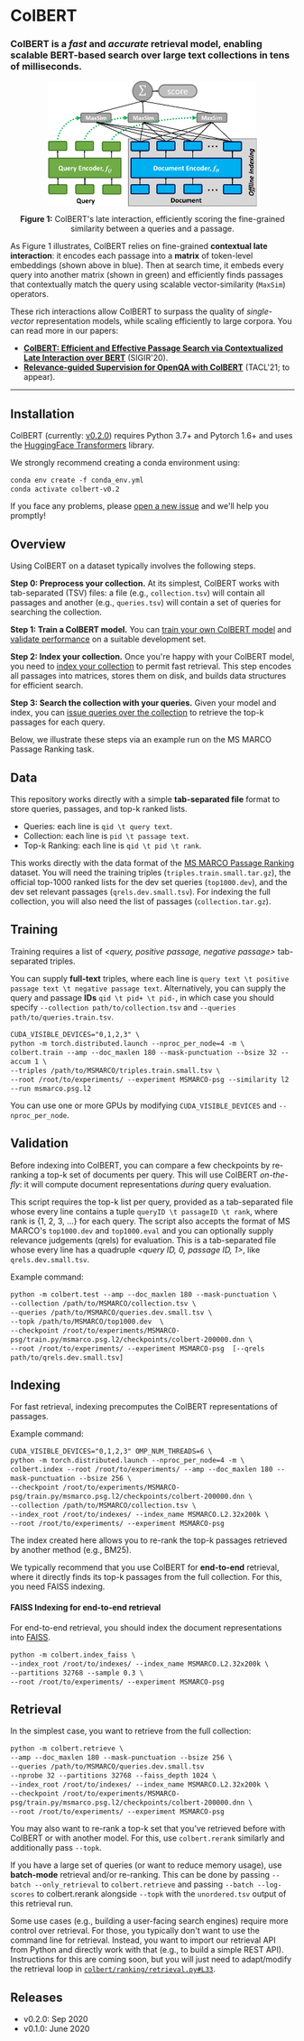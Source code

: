 # ColBERT

### ColBERT is a _fast_ and _accurate_ retrieval model, enabling scalable BERT-based search over large text collections in tens of milliseconds. 


<p align="center">
  <img align="center" src="docs/images/ColBERT-Framework-MaxSim-W370px.png" />
</p>
<p align="center">
  <b>Figure 1:</b> ColBERT's late interaction, efficiently scoring the fine-grained similarity between a queries and a passage.
</p>

As Figure 1 illustrates, ColBERT relies on fine-grained **contextual late interaction**: it encodes each passage into a **matrix** of token-level embeddings (shown above in blue). Then at search time, it embeds every query into another matrix (shown in green) and efficiently finds passages that contextually match the query using scalable vector-similarity (`MaxSim`) operators.

These rich interactions allow ColBERT to surpass the quality of _single-vector_ representation models, while scaling efficiently to large corpora. You can read more in our papers:

* [**ColBERT: Efficient and Effective Passage Search via Contextualized Late Interaction over BERT**](https://arxiv.org/abs/2004.12832) (SIGIR'20).
* [**Relevance-guided Supervision for OpenQA with ColBERT**](https://arxiv.org/abs/2007.00814) (TACL'21; to appear).


----

## Installation

ColBERT (currently: [v0.2.0](#releases)) requires Python 3.7+ and Pytorch 1.6+ and uses the [HuggingFace Transformers](https://github.com/huggingface/transformers) library.

We strongly recommend creating a conda environment using:

```
conda env create -f conda_env.yml
conda activate colbert-v0.2
```

If you face any problems, please [open a new issue](https://github.com/stanford-futuredata/ColBERT/issues) and we'll help you promptly!


## Overview

Using ColBERT on a dataset typically involves the following steps.

**Step 0: Preprocess your collection.** At its simplest, ColBERT works with tab-separated (TSV) files: a file (e.g., `collection.tsv`) will contain all passages and another (e.g., `queries.tsv`) will contain a set of queries for searching the collection.

**Step 1: Train a ColBERT model.**  You can [train your own ColBERT model](#training) and [validate performance](#validation) on a suitable development set.

**Step 2: Index your collection.** Once you're happy with your ColBERT model, you need to [index your collection](#indexing) to permit fast retrieval. This step encodes all passages into matrices, stores them on disk, and builds data structures for efficient search.

**Step 3: Search the collection with your queries.** Given your model and index, you can [issue queries over the collection](#retrieval) to retrieve the top-k passages for each query.

Below, we illustrate these steps via an example run on the MS MARCO Passage Ranking task.


## Data

This repository works directly with a simple **tab-separated file** format to store queries, passages, and top-k ranked lists.


* Queries: each line is `qid \t query text`.
* Collection: each line is `pid \t passage text`. 
* Top-k Ranking: each line is `qid \t pid \t rank`.

This works directly with the data format of the [MS MARCO Passage Ranking](https://github.com/microsoft/MSMARCO-Passage-Ranking) dataset. You will need the training triples (`triples.train.small.tar.gz`), the official top-1000 ranked lists for the dev set queries (`top1000.dev`), and the dev set relevant passages (`qrels.dev.small.tsv`). For indexing the full collection, you will also need the list of passages (`collection.tar.gz`).



## Training

Training requires a list of _<query, positive passage, negative passage>_ tab-separated triples.

You can supply **full-text** triples, where each line is `query text \t positive passage text \t negative passage text`. Alternatively, you can supply the query and passage **IDs** `qid \t pid+ \t pid-`, in which case you should specify `--collection path/to/collection.tsv` and `--queries path/to/queries.train.tsv`.


```
CUDA_VISIBLE_DEVICES="0,1,2,3" \
python -m torch.distributed.launch --nproc_per_node=4 -m \
colbert.train --amp --doc_maxlen 180 --mask-punctuation --bsize 32 --accum 1 \
--triples /path/to/MSMARCO/triples.train.small.tsv \
--root /root/to/experiments/ --experiment MSMARCO-psg --similarity l2 --run msmarco.psg.l2
```

You can use one or more GPUs by modifying `CUDA_VISIBLE_DEVICES` and `--nproc_per_node`.


## Validation

Before indexing into ColBERT, you can compare a few checkpoints by re-ranking a top-k set of documents per query. This will use ColBERT _on-the-fly_: it will compute document representations _during_ query evaluation.

This script requires the top-k list per query, provided as a tab-separated file whose every line contains a tuple `queryID \t passageID \t rank`, where rank is {1, 2, 3, ...} for each query. The script also accepts the format of MS MARCO's `top1000.dev` and `top1000.eval` and you can optionally supply relevance judgements (qrels) for evaluation. This is a tab-separated file whose every line has a quadruple _<query ID, 0, passage ID, 1>_, like `qrels.dev.small.tsv`.

Example command:

```
python -m colbert.test --amp --doc_maxlen 180 --mask-punctuation \
--collection /path/to/MSMARCO/collection.tsv \
--queries /path/to/MSMARCO/queries.dev.small.tsv \
--topk /path/to/MSMARCO/top1000.dev  \
--checkpoint /root/to/experiments/MSMARCO-psg/train.py/msmarco.psg.l2/checkpoints/colbert-200000.dnn \
--root /root/to/experiments/ --experiment MSMARCO-psg  [--qrels path/to/qrels.dev.small.tsv]
```


## Indexing

For fast retrieval, indexing precomputes the ColBERT representations of passages.

Example command:

```
CUDA_VISIBLE_DEVICES="0,1,2,3" OMP_NUM_THREADS=6 \
python -m torch.distributed.launch --nproc_per_node=4 -m \
colbert.index --root /root/to/experiments/ --amp --doc_maxlen 180 --mask-punctuation --bsize 256 \
--checkpoint /root/to/experiments/MSMARCO-psg/train.py/msmarco.psg.l2/checkpoints/colbert-200000.dnn \
--collection /path/to/MSMARCO/collection.tsv \
--index_root /root/to/indexes/ --index_name MSMARCO.L2.32x200k \
--root /root/to/experiments/ --experiment MSMARCO-psg
```

The index created here allows you to re-rank the top-k passages retrieved by another method (e.g., BM25).

We typically recommend that you use ColBERT for **end-to-end** retrieval, where it directly finds its top-k passages from the full collection. For this, you need FAISS indexing.


#### FAISS Indexing for end-to-end retrieval

For end-to-end retrieval, you should index the document representations into [FAISS](https://github.com/facebookresearch/faiss).

```
python -m colbert.index_faiss \
--index_root /root/to/indexes/ --index_name MSMARCO.L2.32x200k \
--partitions 32768 --sample 0.3 \
--root /root/to/experiments/ --experiment MSMARCO-psg
```


## Retrieval

In the simplest case, you want to retrieve from the full collection:

```
python -m colbert.retrieve \
--amp --doc_maxlen 180 --mask-punctuation --bsize 256 \
--queries /path/to/MSMARCO/queries.dev.small.tsv
--nprobe 32 --partitions 32768 --faiss_depth 1024 \
--index_root /root/to/indexes/ --index_name MSMARCO.L2.32x200k \
--checkpoint /root/to/experiments/MSMARCO-psg/train.py/msmarco.psg.l2/checkpoints/colbert-200000.dnn \
--root /root/to/experiments/ --experiment MSMARCO-psg
```

You may also want to re-rank a top-k set that you've retrieved before with ColBERT or with another model. For this, use `colbert.rerank` similarly and additionally pass `--topk`.

If you have a large set of queries (or want to reduce memory usage), use **batch-mode** retrieval and/or re-ranking. This can be done by passing `--batch --only_retrieval` to `colbert.retrieve` and passing `--batch --log-scores` to colbert.rerank alongside `--topk` with the `unordered.tsv` output of this retrieval run.

Some use cases (e.g., building a user-facing search engines) require more control over retrieval. For those, you typically don't want to use the command line for retrieval. Instead, you want to import our retrieval API from Python and directly work with that (e.g., to build a simple REST API). Instructions for this are coming soon, but you will just need to adapt/modify the retrieval loop in [`colbert/ranking/retrieval.py#L33`](colbert/ranking/retrieval.py#L33).


## Releases

* v0.2.0: Sep 2020
* v0.1.0: June 2020

